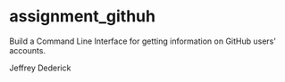 # assignment_githuh
Build a Command Line Interface for getting information on GitHub users' accounts.

Jeffrey Dederick
